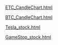 
[ETC_CandleChart.html](https://htmlpreview.github.io/?https://raw.githubusercontent.com/altayavci/DataAnalysis/main/plots/eth_candlechart.html)

[BTC_CandleChart.html](https://htmlpreview.github.io/?https://raw.githubusercontent.com/altayavci/DataAnalysis/main/plots/btc_candlechart.html)

[Tesla_stock.html](https://htmlpreview.github.io/?https://raw.githubusercontent.com/altayavci/DataAnalysis/main/plots/tesla_figure.html)

[GameStop_stock.html](https://htmlpreview.github.io/?https://raw.githubusercontent.com/altayavci/DataAnalysis/main/plots/gamestp_figure.html)


